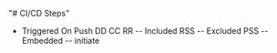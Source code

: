 "# CI/CD Steps" 
- Triggered On Push
DD
CC
RR
-- Included RSS
-- Excluded PSS
-- Embedded
-- initiate